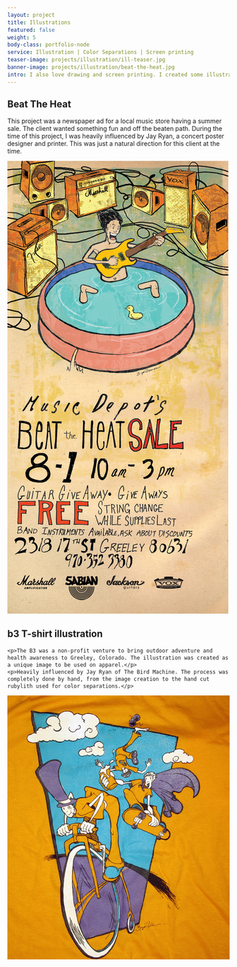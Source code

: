 ```yaml
---
layout: project
title: Illustrations
featured: false
weight: 5
body-class: portfolio-node
service: Illustration | Color Separations | Screen printing 
teaser-image: projects/illustration/ill-teaser.jpg
banner-image: projects/illustration/beat-the-heat.jpg
intro: I also love drawing and screen printing. I created some illustrations for a newspaper ad and a t-shirt design that have nothing what so ever to do with UX or websites but hey! I think they turned out well so I thought I'd let you take a look. 
---
```


<div class="row">
  <div class="col-md-4">
    <h2>Beat The Heat</h2>
    <p>This project was a newspaper ad for a local music store having a summer sale. The client wanted something fun and off the beaten path. During the time of this project, I was heavily influenced by Jay Ryan, a concert poster designer and printer. This was just a natural direction for this client at the time.</p>
  </div>
  <div class="col-md-8">
    <img src="/assets/img/projects/illustration/beat-the-heat-ad.jpg" />
  </div>
</div>

<div class="row">
  <div class="col-sm-12 col-md-4">
    <h2>b3 T-shirt illustration</h2>

    <p>The B3 was a non-profit venture to bring outdoor adventure and health awareness to Greeley, Colorado. The illustration was created as a unique image to be used on apparel.</p>
    <p>Heavily influenced by Jay Ryan of The Bird Machine. The process was completely done by hand, from the image creation to the hand cut rubylith used for color separations.</p>
   </div>

  <div class="col-sm-12 col-md-8">
    <img src="/assets/img/projects/illustration/b3.jpg" />
  </div>
</div>
